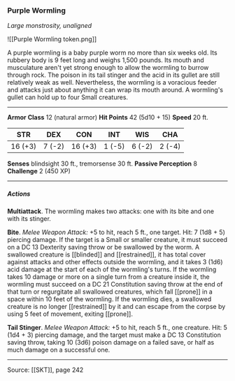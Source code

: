 ### Purple Wormling
_Large monstrosity, unaligned_

![[Purple Wormling token.png]]

A purple wormling is a baby purple worm no more than six weeks old. Its rubbery body is 9 feet long and weighs 1,500 pounds. Its mouth and musculature aren't yet strong enough to allow the wormling to burrow through rock. The poison in its tail stinger and the acid in its gullet are still relatively weak as well. Nevertheless, the wormling is a voracious feeder and attacks just about anything it can wrap its mouth around. A wormling's gullet can hold up to four Small creatures.





---

**Armor Class** 12 (natural armor)
**Hit Points** 42 (5d10 + 15)
**Speed** 20 ft.

| STR     | DEX     | CON     | INT     | WIS     | CHA     |
|---------|---------|---------|---------|---------|---------|
| 16 (+3) | 7 (-2) | 16 (+3) | 1 (-5) | 6 (-2) | 2 (-4) |

**Senses** blindsight 30 ft., tremorsense 30 ft.
**Passive Perception** 8
**Challenge** 2 (450 XP)

---

##### Actions
**Multiattack**. The wormling makes two attacks: one with its bite and one with its stinger.

**Bite**. _Melee Weapon Attack:_ +5 to hit, reach 5 ft., one target. Hit: 7 (1d8 + 5) piercing damage. If the target is a Small or smaller creature, it must succeed on a DC 13 Dexterity saving throw or be swallowed by the worm. A swallowed creature is [[blinded]] and [[restrained]], it has total cover against attacks and other effects outside the wormling, and it takes 3 (1d6) acid damage at the start of each of the wormling's turns. If the wormling takes 10 damage or more on a single turn from a creature inside it, the wormling must succeed on a DC 21 Constitution saving throw at the end of that turn or regurgitate all swallowed creatures, which fall [[prone]] in a space within 10 feet of the wormling. If the wormling dies, a swallowed creature is no longer [[restrained]] by it and can escape from the corpse by using 5 feet of movement, exiting [[prone]].

**Tail Stinger**. _Melee Weapon Attack:_ +5 to hit, reach 5 ft., one creature. Hit: 5 (1d4 + 3) piercing damage, and the target must make a DC 13 Constitution saving throw, taking 10 (3d6) poison damage on a failed save, or half as much damage on a successful one.


---

Source: [[SKT]], page 242